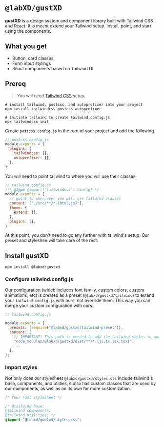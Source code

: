 # `@labXD/gustXD`

**gustXD** is a design system and component library built with Tailwind CSS and
React. It is meant extend your Tailwind setup. Install, point, and start using
the components.

## What you get

- Button, card classes
- Form input stylings
- React components based on Tailwind UI

## Prereq

> You will need [Tailwind CSS](https://tailwindcss.com/docs/installation) setup.

```shell
# install tailwind, postcss, and autoprefixer into your project
npm install tailwindcss postcss autoprefixer

# initiate tailwind to create tailwind.config.js
npx tailwindcss init
```

Create `postcss.config.js` in the root of your project and add the following.

```js
// postcss.config.js
module.exports = {
  plugins: {
    tailwindcss: {},
    autoprefixer: {},
  },
}
```

You will need to point tailwind to where you will use their classes.

```js
// tailwind.config.js
/** @type {import('tailwindcss').Config} */
module.exports = {
  // point to whereever you will use tailwind classes
  content: ["./src/**/*.{html,js}"],
  theme: {
    extend: {},
  },
  plugins: [],
}
```

At this point, you don't need to go any further with tailwind's setup. Our
preset and styleshee will take care of the rest.

## Install gustXD

```shell
npm install @labxd/gustxd
```

### Configure tailwind.config.js

Our configuration (which includes font family, custom colors, custom animations,
etc) is created as a preset (`@labxd/gustxd/tailwind`) to extend your
`tailwind.config.js` with ours, not override them. This way you can merge your
custom configuration with ours.

```js
// tailwind.config.js

module.exports = {
  presets: [require("@labxd/gustxd/tailwind-preset")],
  content: [
    // IMPORTANT! This path is needed to add the tailwind styles to our React components
    "node_modules/@labxd/gustxd/dist/**/*.{js,ts,jsx,tsx}",
    ...
  ],
};

```

### Import styles

Not only does our stylesheet `@labxd/gustxd/styles.css` include tailwind's base,
components, and utilties, it also has custom classes that are used by our
components, as well as on its own for more customization.

```css
/* Your root stylesheet */

/* @tailwind base;
@tailwind components;
@tailwind utilities; */
@import "@labxd/gustxd/styles.css";
```
